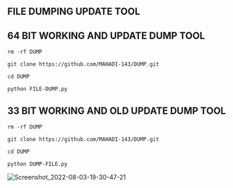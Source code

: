 ## FILE DUMPING UPDATE TOOL

## 64 BIT WORKING AND UPDATE DUMP TOOL
`rm -rf DUMP`

````git clone https://github.com/MAHADI-143/DUMP.git````

`cd DUMP`

`python FILE-DUMP.py`

## 33 BIT WORKING AND OLD UPDATE DUMP TOOL
`rm -rf DUMP`

`git clone https://github.com/MAHADI-143/DUMP.git`

`cd DUMP`

`python DUMP-FILE.py`

![Screenshot_2022-08-03-19-30-47-21](https://user-images.githubusercontent.com/79738922/182620354-4fc83cd6-7c52-4025-b73e-e3c42b244b5d.jpg)
